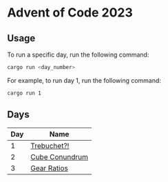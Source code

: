 # Advent of Code 2023

## Usage

To run a specific day, run the following command:
```bash
cargo run <day_number>
```

For example, to run day 1, run the following command:
```bash
cargo run 1
```

## Days

| Day | Name |
| --- | --- |
| 1 | [Trebuchet?!](https://adventofcode.com/2023/day/1) |
| 2 | [Cube Conundrum](https://adventofcode.com/2023/day/2) |
| 3 | [Gear Ratios](https://adventofcode.com/2023/day/3) |
